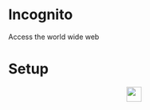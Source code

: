 # Incognito
Access the world wide web

# Setup
<p align="center">
<a href="https://repl.it/github/IDontCodee/Incognito-Replit"><img height="30px" src="https://raw.githubusercontent.com/FogNetwork/Tsunami/main/deploy/replit2.svg"><img></a>
